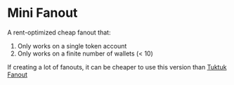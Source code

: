 # Mini Fanout

A rent-optimized cheap fanout that:

  1. Only works on a single token account
  2. Only works on a finite number of wallets (< 10)

If creating a lot of fanouts, it can be cheaper to use this version than [Tuktuk Fanout](https://github.com/helium/tuktuk-fanout/tree/main/programs/wallet-fanout)
